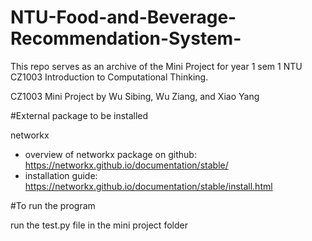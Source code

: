 # NTU-Food-and-Beverage-Recommendation-System-
This repo serves as an archive of the Mini Project for year 1 sem 1 NTU CZ1003 Introduction to Computational Thinking.

CZ1003 Mini Project by Wu Sibing, Wu Ziang, and Xiao Yang

#External package to be installed

networkx
- overview of networkx package on github: https://networkx.github.io/documentation/stable/
- installation guide: https://networkx.github.io/documentation/stable/install.html

#To run the program

run the test.py file in the mini project folder
